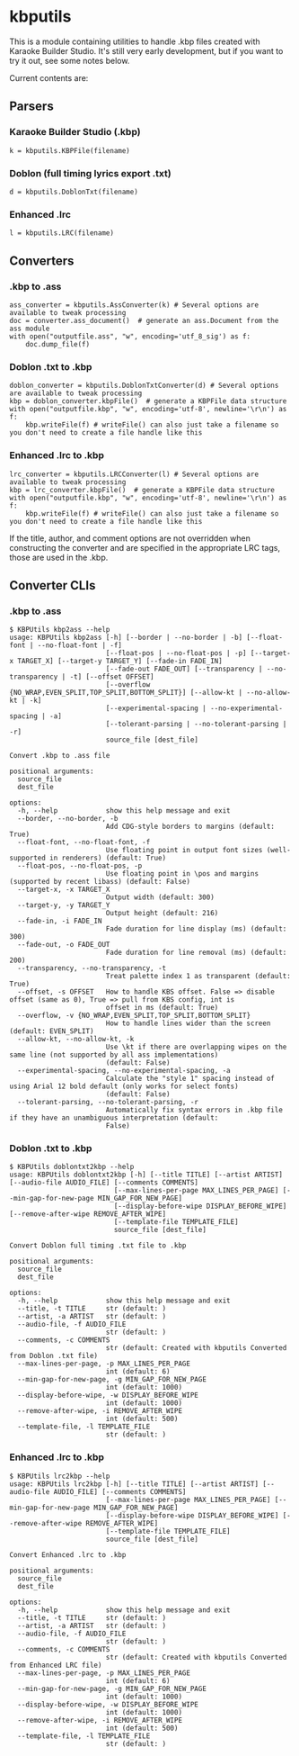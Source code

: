 kbputils
========

This is a module containing utilities to handle .kbp files created with Karaoke Builder Studio. It's still very early development, but if you want to try it out, see some notes below.

Current contents are:

Parsers
-------

### Karaoke Builder Studio (.kbp)

    k = kbputils.KBPFile(filename)

### Doblon (full timing lyrics export .txt)

    d = kbputils.DoblonTxt(filename)

### Enhanced .lrc

    l = kbputils.LRC(filename)

Converters
----------

### .kbp to .ass

    ass_converter = kbputils.AssConverter(k) # Several options are available to tweak processing
    doc = converter.ass_document()  # generate an ass.Document from the ass module
    with open("outputfile.ass", "w", encoding='utf_8_sig') as f:
        doc.dump_file(f)

### Doblon .txt to .kbp

    doblon_converter = kbputils.DoblonTxtConverter(d) # Several options are available to tweak processing
    kbp = doblon_converter.kbpFile()  # generate a KBPFile data structure
    with open("outputfile.kbp", "w", encoding='utf-8', newline='\r\n') as f:
        kbp.writeFile(f) # writeFile() can also just take a filename so you don't need to create a file handle like this

### Enhanced .lrc to .kbp

    lrc_converter = kbputils.LRCConverter(l) # Several options are available to tweak processing
    kbp = lrc_converter.kbpFile()  # generate a KBPFile data structure
    with open("outputfile.kbp", "w", encoding='utf-8', newline='\r\n') as f:
        kbp.writeFile(f) # writeFile() can also just take a filename so you don't need to create a file handle like this

If the title, author, and comment options are not overridden when constructing the converter and are specified in the appropriate LRC tags, those are used in the .kbp.

Converter CLIs
--------------

### .kbp to .ass

    $ KBPUtils kbp2ass --help
    usage: KBPUtils kbp2ass [-h] [--border | --no-border | -b] [--float-font | --no-float-font | -f]
                            [--float-pos | --no-float-pos | -p] [--target-x TARGET_X] [--target-y TARGET_Y] [--fade-in FADE_IN]
                            [--fade-out FADE_OUT] [--transparency | --no-transparency | -t] [--offset OFFSET]
                            [--overflow {NO_WRAP,EVEN_SPLIT,TOP_SPLIT,BOTTOM_SPLIT}] [--allow-kt | --no-allow-kt | -k]
                            [--experimental-spacing | --no-experimental-spacing | -a]
                            [--tolerant-parsing | --no-tolerant-parsing | -r]
                            source_file [dest_file]

    Convert .kbp to .ass file

    positional arguments:
      source_file
      dest_file

    options:
      -h, --help            show this help message and exit
      --border, --no-border, -b
                            Add CDG-style borders to margins (default: True)
      --float-font, --no-float-font, -f
                            Use floating point in output font sizes (well-supported in renderers) (default: True)
      --float-pos, --no-float-pos, -p
                            Use floating point in \pos and margins (supported by recent libass) (default: False)
      --target-x, -x TARGET_X
                            Output width (default: 300)
      --target-y, -y TARGET_Y
                            Output height (default: 216)
      --fade-in, -i FADE_IN
                            Fade duration for line display (ms) (default: 300)
      --fade-out, -o FADE_OUT
                            Fade duration for line removal (ms) (default: 200)
      --transparency, --no-transparency, -t
                            Treat palette index 1 as transparent (default: True)
      --offset, -s OFFSET   How to handle KBS offset. False => disable offset (same as 0), True => pull from KBS config, int is
                            offset in ms (default: True)
      --overflow, -v {NO_WRAP,EVEN_SPLIT,TOP_SPLIT,BOTTOM_SPLIT}
                            How to handle lines wider than the screen (default: EVEN_SPLIT)
      --allow-kt, --no-allow-kt, -k
                            Use \kt if there are overlapping wipes on the same line (not supported by all ass implementations)
                            (default: False)
      --experimental-spacing, --no-experimental-spacing, -a
                            Calculate the "style 1" spacing instead of using Arial 12 bold default (only works for select fonts)
                            (default: False)
      --tolerant-parsing, --no-tolerant-parsing, -r
                            Automatically fix syntax errors in .kbp file if they have an unambiguous interpretation (default:
                            False)

### Doblon .txt to .kbp

    $ KBPUtils doblontxt2kbp --help
    usage: KBPUtils doblontxt2kbp [-h] [--title TITLE] [--artist ARTIST] [--audio-file AUDIO_FILE] [--comments COMMENTS]
                              [--max-lines-per-page MAX_LINES_PER_PAGE] [--min-gap-for-new-page MIN_GAP_FOR_NEW_PAGE]
                              [--display-before-wipe DISPLAY_BEFORE_WIPE] [--remove-after-wipe REMOVE_AFTER_WIPE]
                              [--template-file TEMPLATE_FILE]
                              source_file [dest_file]

    Convert Doblon full timing .txt file to .kbp

    positional arguments:
      source_file
      dest_file

    options:
      -h, --help            show this help message and exit
      --title, -t TITLE     str (default: )
      --artist, -a ARTIST   str (default: )
      --audio-file, -f AUDIO_FILE
                            str (default: )
      --comments, -c COMMENTS
                            str (default: Created with kbputils Converted from Doblon .txt file)
      --max-lines-per-page, -p MAX_LINES_PER_PAGE
                            int (default: 6)
      --min-gap-for-new-page, -g MIN_GAP_FOR_NEW_PAGE
                            int (default: 1000)
      --display-before-wipe, -w DISPLAY_BEFORE_WIPE
                            int (default: 1000)
      --remove-after-wipe, -i REMOVE_AFTER_WIPE
                            int (default: 500)
      --template-file, -l TEMPLATE_FILE
                            str (default: )


### Enhanced .lrc to .kbp

    $ KBPUtils lrc2kbp --help
    usage: KBPUtils lrc2kbp [-h] [--title TITLE] [--artist ARTIST] [--audio-file AUDIO_FILE] [--comments COMMENTS]
                            [--max-lines-per-page MAX_LINES_PER_PAGE] [--min-gap-for-new-page MIN_GAP_FOR_NEW_PAGE]
                            [--display-before-wipe DISPLAY_BEFORE_WIPE] [--remove-after-wipe REMOVE_AFTER_WIPE]
                            [--template-file TEMPLATE_FILE]
                            source_file [dest_file]

    Convert Enhanced .lrc to .kbp

    positional arguments:
      source_file
      dest_file

    options:
      -h, --help            show this help message and exit
      --title, -t TITLE     str (default: )
      --artist, -a ARTIST   str (default: )
      --audio-file, -f AUDIO_FILE
                            str (default: )
      --comments, -c COMMENTS
                            str (default: Created with kbputils Converted from Enhanced LRC file)
      --max-lines-per-page, -p MAX_LINES_PER_PAGE
                            int (default: 6)
      --min-gap-for-new-page, -g MIN_GAP_FOR_NEW_PAGE
                            int (default: 1000)
      --display-before-wipe, -w DISPLAY_BEFORE_WIPE
                            int (default: 1000)
      --remove-after-wipe, -i REMOVE_AFTER_WIPE
                            int (default: 500)
      --template-file, -l TEMPLATE_FILE
                            str (default: )
